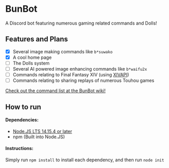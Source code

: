 # BunBot
A Discord bot featuring numerous gaming related commands and Dolls!
## Features and Plans
- [X] Several image making commands like ``b*suwako``
- [X] A cool home page
- [ ] The Dolls system
- [ ] Several AI powered image enhancing commands like ``b*waifu2x``
- [ ] Commands relating to Final Fantasy XIV (using [XIVAPI](https://xivapi.com/))
- [ ] Commands relating to sharing replays of numerous Touhou games  
  
[Check out the command list at the BunBot wiki!](https://github.com/Kikasuru/bunbot/wiki/Commands)
## How to run
#### Dependencies:
* [Node.JS LTS 14.15.4 or later](https://nodejs.org/en/)
* npm (Built into Node.JS)
#### Instructions:
Simply run ``npm install`` to install each dependency, and then run ``node init``
